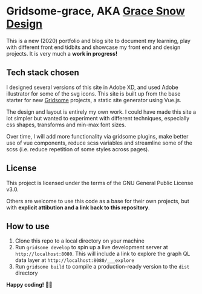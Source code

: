 # Gridsome-grace, AKA [Grace Snow Design](https://wwww.gracesnowdesign.co.uk)

This is a new (2020) portfolio and blog site to document my learning, play with different front end tidbits and showcase my front end and design projects. It is very much a **work in progress!**

## Tech stack chosen

I designed several versions of this site in Adobe XD, and used Adobe illustrator for some of the svg icons. This site is built up from the base starter for new [Gridsome](https://gridsome.org/) projects, a static site generator using Vue.js.

The design and layout is entirely my own work. I could have made this site a lot simpler but wanted to experiment with different techniques, especially css shapes, transforms and min-max font sizes.  

Over time, I will add more functionality via gridsome plugins, make better use of vue components, reduce scss variables and streamline some of the scss (i.e. reduce repetition of some styles across pages).

## License

This project is licensed under the terms of the GNU General Public License v3.0.

Others are welcome to use this code as a base for their own projects, but with **explicit attibution and a link back to this repository**.  

## How to use

1. Clone this repo to a local directory on your machine
2. Run `gridsome develop` to spin up a live development server at `http://localhost:8080`. This will include a link to explore the graph QL data layer at `http://localhost:8080/___explore`
3. Run `gridsome build` to compile a production-ready version to the `dist` directory

**Happy coding!** 🎉🙌
